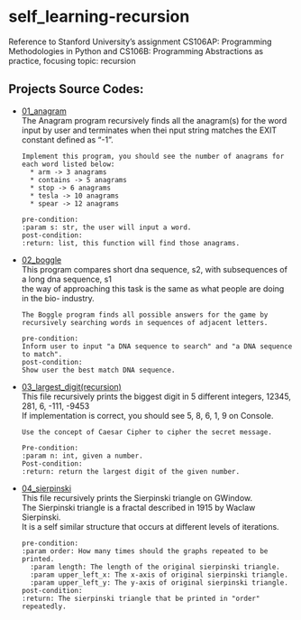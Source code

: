 # self_learning-recursion
Reference to Stanford University’s assignment CS106AP: Programming Methodologies in Python and CS106B: Programming Abstractions as practice, focusing topic: recursion
## Projects Source Codes:
* [01_anagram](https://github.com/An022/self_learning-recursion/blob/main/01_anagram/anagram.py)\
  The Anagram program recursively finds all the anagram(s) for the word input by user and terminates when thei nput string matches the EXIT constant defined as “-1”.

  ```
  Implement this program, you should see the number of anagrams for each word listed below:
    * arm -> 3 anagrams
    * contains -> 5 anagrams
    * stop -> 6 anagrams
    * tesla -> 10 anagrams
    * spear -> 12 anagrams
   
  pre-condition:
  :param s: str, the user will input a word.
  post-condition:
  :return: list, this function will find those anagrams.
  ```
* [02_boggle](https://github.com/An022/self_learning-recursion/blob/main/02_boggle/boggle.py)\
  This program compares short dna sequence, s2, with subsequences of a long dna sequence, s1\
  the way of approaching this task is the same as what people are doing in the bio- industry.
  
  ```
  The Boggle program finds all possible answers for the game by recursively searching words in sequences of adjacent letters.
  
  pre-condition: 
  Inform user to input "a DNA sequence to search" and "a DNA sequence to match".
  post-condition: 
  Show user the best match DNA sequence.
  ```
* [03_largest_digit(recursion)](https://github.com/An022/self_learning-recursion/blob/main/03_largest_digit(recursion)/largest_digit.py)\
  This file recursively prints the biggest digit in 5 different integers, 12345, 281, 6, -111, -9453\
  If implementation is correct, you should see 5, 8, 6, 1, 9 on Console.

  ```
  Use the concept of Caesar Cipher to cipher the secret message.
  
  Pre-condition: 
  :param n: int, given a number.
  Post-condition: 
  :return: return the largest digit of the given number.
  ```
* [04_sierpinski](https://github.com/An022/self_learning-recursion/blob/main/04_sierpinski/sierpinski.py)\
  This file recursively prints the Sierpinski triangle on GWindow.\
  The Sierpinski triangle is a fractal described in 1915 by Waclaw Sierpinski.\
  It is a self similar structure that occurs at different levels of iterations.
  
  ```
  pre-condition:
  :param order: How many times should the graphs repeated to be printed.
	:param length: The length of the original sierpinski triangle.
	:param upper_left_x: The x-axis of original sierpinski triangle.
	:param upper_left_y: The y-axis of original sierpinski triangle.
  post-condition:
  :return: The sierpinski triangle that be printed in "order" repeatedly.
  ```
